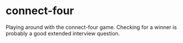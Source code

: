 # connect-four

Playing around with the connect-four game.  Checking for a winner
is probably a good extended interview question.
